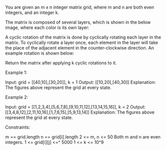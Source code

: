 You are given an m x n integer matrix grid​​​, where m and n are both even
integers, and an integer k.

The matrix is composed of several layers, which is shown in the below image,
where each color is its own layer:



A cyclic rotation of the matrix is done by cyclically rotating each layer in
the matrix. To cyclically rotate a layer once, each element in the layer will
take the place of the adjacent element in the counter-clockwise direction. An
example rotation is shown below:

Return the matrix after applying k cyclic rotations to it.


Example 1:


Input: grid = [[40,10],[30,20]], k = 1
Output: [[10,20],[40,30]]
Explanation: The figures above represent the grid at every state.


Example 2:
⁠ 


Input: grid = [[1,2,3,4],[5,6,7,8],[9,10,11,12],[13,14,15,16]], k = 2
Output: [[3,4,8,12],[2,11,10,16],[1,7,6,15],[5,9,13,14]]
Explanation: The figures above represent the grid at every state.



Constraints:


m == grid.length
n == grid[i].length
2 <= m, n <= 50
Both m and n are even integers.
1 <= grid[i][j] <=^ 5000
1 <= k <= 10^9



